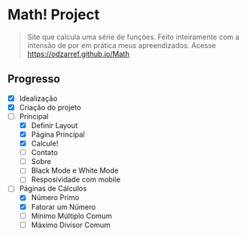 # Math! Project

> Site que calcula uma série de funções. Feito inteiramente com a intensão de por em prática meus apreendizados. Acesse https://odzarref.github.io/Math

## Progresso

* [x] Idealização
* [x] Criação do projeto
* [ ] Principal
    * [x] Definir Layout
    * [x] Página Principal
    * [x] Calcule!
    * [ ] Contato
    * [ ] Sobre
    * [ ] Black Mode e White Mode
    * [ ] Resposividade com mobile
* [ ] Páginas de Cálculos
    * [x] Número Primo
    * [x] Fatorar um Número
    * [ ] Mínimo Múltiplo Comum
    * [ ] Máximo Divisor Comum
